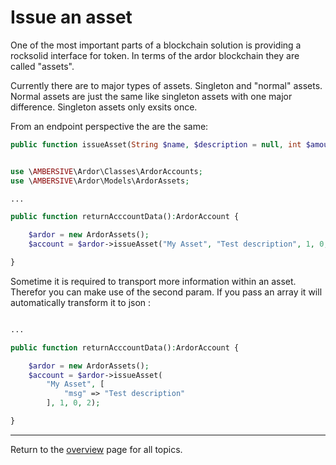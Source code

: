 # Issue an asset

One of the most important parts of a blockchain solution is providing a rocksolid interface for token. In terms of the ardor blockchain they are called  "assets".

Currently there are to major types of assets. Singleton and "normal" assets. Normal assets are just the same like singleton assets with one major difference. Singleton assets only exsits once. 

From an endpoint perspective the are the same:

```php
public function issueAsset(String $name, $description = null, int $amount = 1, int $decimals = 0, int $chain = 0, array $more = [])
```

```php

use \AMBERSIVE\Ardor\Classes\ArdorAccounts;
use \AMBERSIVE\Ardor\Models\ArdorAssets;

...

public function returnAcccountData():ArdorAccount {

    $ardor = new ArdorAssets();
    $account = $ardor->issueAsset("My Asset", "Test description", 1, 0, 2);

}
```

Sometime it is required to transport more information within an asset. Therefor you can make use of the second param.
If you pass an array it will automatically transform it to json :

```php

...

public function returnAcccountData():ArdorAccount {

    $ardor = new ArdorAssets();
    $account = $ardor->issueAsset(
        "My Asset", [
            "msg" => "Test description"
        ], 1, 0, 2);

}
```

---
Return to the [overview](../overview.md) page for all topics.